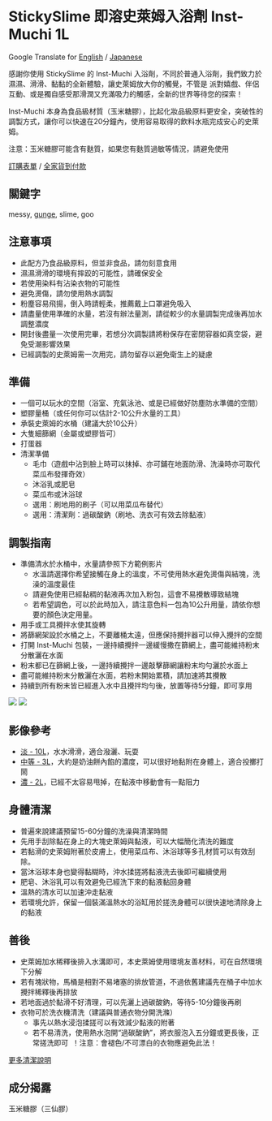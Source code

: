 StickySlime 即溶史萊姆入浴劑 Inst-Muchi 1L
===
Google Translate for [English](https://github-com.translate.goog/mizunogin/testing/blob/master/prod_inst_muchi.md?_x_tr_sl=zh-TW&_x_tr_tl=en&_x_tr_hl=zh-TW&_x_tr_pto=wapp) / [Japanese](https://github-com.translate.goog/mizunogin/testing/blob/master/prod_inst_muchi.md?_x_tr_sl=zh-TW&_x_tr_tl=ja&_x_tr_hl=zh-TW&_x_tr_pto=wapp)

感謝你使用 StickySlime 的 Inst-Muchi 入浴劑，不同於普通入浴劑，我們致力於 濕濕、滑滑、黏黏的全新體驗，讓史萊姆放大你的觸覺，不管是 派對嬉戲、伴侶互動、或是獨自感受那滑潤又充滿吸力的觸感，全新的世界等待您的探索！

Inst-Muchi 本身為食品級材質（玉米糖膠），比起化妝品級原料更安全，突破性的調製方式，讓你可以快速在20分鐘內，使用容易取得的飲料水瓶完成安心的史萊姆。

注意：玉米糖膠可能含有麩質，如果您有麩質過敏等情況，請避免使用

[訂購表單](https://forms.gle/Z32i8WMWXdbzqyUWA) / [全家貨到付款](https://famistore.famiport.com.tw/287273/index.php?action=fmall_10755895)

關鍵字
---
messy, [gunge](https://en.m.wikipedia.org/wiki/Gunge), slime, goo


注意事項
---
* 此配方乃食品級原料，但並非食品，請勿刻意食用
* 濕濕滑滑的環境有摔跤的可能性，請確保安全
* 若使用染料有沾染衣物的可能性
* 避免燙傷，請勿使用熱水調製
* 粉塵容易飛揚，倒入時請輕柔，推薦戴上口罩避免吸入
* 請盡量使用準確的水量，若沒有辦法量測，請從較少的水量調製完成後再加水調整濃度
* 開封後盡量一次使用完畢，若想分次調製請將粉保存在密閉容器如真空袋，避免受潮影響效果
* 已經調製的史萊姆需一次用完，請勿留存以避免衛生上的疑慮


準備
---
* 一個可以玩水的空間（浴室、充氣泳池、或是已經做好防塵防水準備的空間）
* 塑膠量桶（或任何你可以估計2-10公升水量的工具）
* 承裝史萊姆的水桶（建議大於10公升）
* 大隻細篩網（金屬或塑膠皆可）
* 打蛋器
* 清潔準備
  * 毛巾（遊戲中沾到臉上時可以抹掉、亦可鋪在地面防滑、洗澡時亦可取代菜瓜布發揮奇效）
  * 沐浴乳或肥皂
  * 菜瓜布或沐浴球
  * 選用：刷地用的刷子（可以用菜瓜布替代）
  * 選用：清潔劑：過碳酸鈉（刷地、洗衣可有效去除黏液）



調製指南
---
* 準備清水於水桶中，水量請參照下方範例影片
  * 水溫請選擇你希望接觸在身上的溫度，不可使用熱水避免燙傷與結塊，洗澡的溫度最佳
  * 請避免使用已經黏稠的黏液再次加入粉包，這會不易攪散導致結塊
  * 若希望調色，可以於此時加入，請注意色料一包為10公升用量，請依你想要的顏色決定用量。
* 用手或工具攪拌水使其旋轉
* 將篩網架設於水桶之上，不要離桶太遠，但應保持攪拌器可以伸入攪拌的空間
* 打開 Inst-Muchi 包裝，一邊持續攪拌一邊緩慢撒在篩網上，盡可能維持粉末分散灑在水面
* 粉末都已在篩網上後，一邊持續攪拌一邊敲擊篩網讓粉末均勻灑於水面上
* 盡可能維持粉末分散灑在水面，若粉末開始累積，請加速將其攪散
* 持續到所有粉末皆已經進入水中且攪拌均勻後，放置等待5分鐘，即可享用

![](img/inst_muchi_filter1.png)
![](img/inst_muchi_filter2.png)


影像參考
---
- [淡 - 10L](https://www.youtube.com/watch?v=5LROy5RVATQ)，水水滑滑，適合潑灑、玩耍
- [中等 - 3L](https://www.youtube.com/watch?v=YrZcgy7R-Io)，大約是奶油餅內餡的濃度，可以很好地黏附在身體上，適合投擲打鬧
- [濃 - 2L](https://www.youtube.com/watch?v=lSvi2y5Fkbk)，已經不太容易甩掉，在黏液中移動會有一點阻力


身體清潔
---
* 普遍來說建議預留15-60分鐘的洗澡與清潔時間
* 先用手刮除黏在身上的大塊史萊姆與黏液，可以大幅簡化清洗的難度
* 若黏滑的史萊姆附著於皮膚上，使用菜瓜布、沐浴球等多孔材質可以有效刮除。
* 當沐浴球本身也變得黏糊時，沖水揉搓將黏液洗去後即可繼續使用
* 肥皂、沐浴乳可以有效避免已經洗下來的黏液黏回身體
* 溫熱的清水可以加速沖走黏液
* 若環境允許，保留一個裝滿溫熱水的浴缸用於搓洗身體可以很快速地清除身上的黏液

善後
---
* 史萊姆加水稀釋後排入水溝即可，本史萊姆使用環境友善材料，可在自然環境下分解
* 若有塊狀物，馬桶是相對不易堵塞的排放管道，不過依舊建議先在桶子中加水攪拌稀釋後再排放
* 若地面過於黏滑不好清理，可以先灑上過碳酸鈉，等待5-10分鐘後再刷
* 衣物可於洗衣機清洗（建議與普通衣物分開洗滌）
  * 事先以熱水浸泡揉搓可以有效減少黏液的附著
  * 若不易清洗，使用熱水泡開“過碳酸鈉”，將衣服泡入五分鐘或更長後，正常搓洗即可  ！注意：會褪色/不可漂白的衣物應避免此法！

[更多清潔說明](slime_cleaning.md)

成分揭露
---
玉米糖膠（三仙膠）
